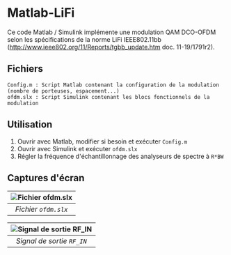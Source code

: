 # Matlab-LiFi
Ce code Matlab / Simulink implémente une modulation QAM DCO-OFDM selon les spécifications de la norme LiFi IEEE802.11bb 
(http://www.ieee802.org/11/Reports/tgbb_update.htm doc. 11-19/1791r2).

## Fichiers
```
Config.m : Script Matlab contenant la configuration de la modulation (nombre de porteuses, espacement...)
ofdm.slx : Script Simulink contenant les blocs fonctionnels de la modulation
```

## Utilisation
1. Ouvrir avec Matlab, modifier si besoin et exécuter `Config.m`
2. Ouvrir avec Simulink et exécuter `ofdm.slx`
3. Régler la fréquence d'échantillonnage des analyseurs de spectre à `R*BW`

## Captures d'écran
|![Fichier `ofdm.slx`](https://puu.sh/FNNNH/b163dad714.png)|
|:--:|
|*Fichier `ofdm.slx`*|

|![Signal de sortie `RF_IN`](https://puu.sh/FNNRj/15c17cb032.png)|
|:--:|
|*Signal de sortie `RF_IN`*|


